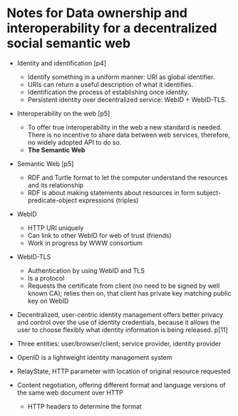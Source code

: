 # Notes for Data ownership and interoperability for a decentralized social semantic web

* Identity and identification [p4]
  * Identify something in a uniform manner: URI as global identifier.
  * URIs can return a useful description of what it identifies.
  * Identification the process of establishing once identity.
  * Persistent identity over decentralized service: WebID + WebID-TLS.
* Interoperability on the web [p5]
  * To offer true interoperability in the web a new standard is needed. There is no incentive to share data between web services, therefore, no widely adopted API to do so.
  * **The Semantic Web**
* Semantic Web [p5]
  * RDF and Turtle format to let the computer understand the resources and its relationship
  * RDF is about making statements about resources in form subject-predicate-object expressions (triples)
* WebID
  * HTTP URI uniquely
  * Can link to other WebID for web of trust (friends)
  * Work in progress by WWW consortium
* WebID-TLS
  * Authentication by using WebID and TLS
  * Is a protocol
  * Requests the certificate from client (no need to be signed by well known CA); relies then on, that client has private key matching public key on WebID

* Decentralized, user-centric identity management offers better privacy and control over the use of identity credentials, because it allows the user to choose flexibly what identity information is being released. p[11]

* Three entities: user/browser/client; service provider, identity provider
* OpenID is a lightweight identity management system
* RelayState, HTTP parameter with location of original resource requested
* Content negotiation, offering different format and language versions of the same web document over HTTP
  * HTTP headers to determine the format

